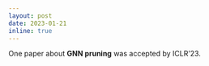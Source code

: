 ```yaml
---
layout: post
date: 2023-01-21
inline: true
---
```

One paper about **GNN pruning** was accepted by ICLR’23. 